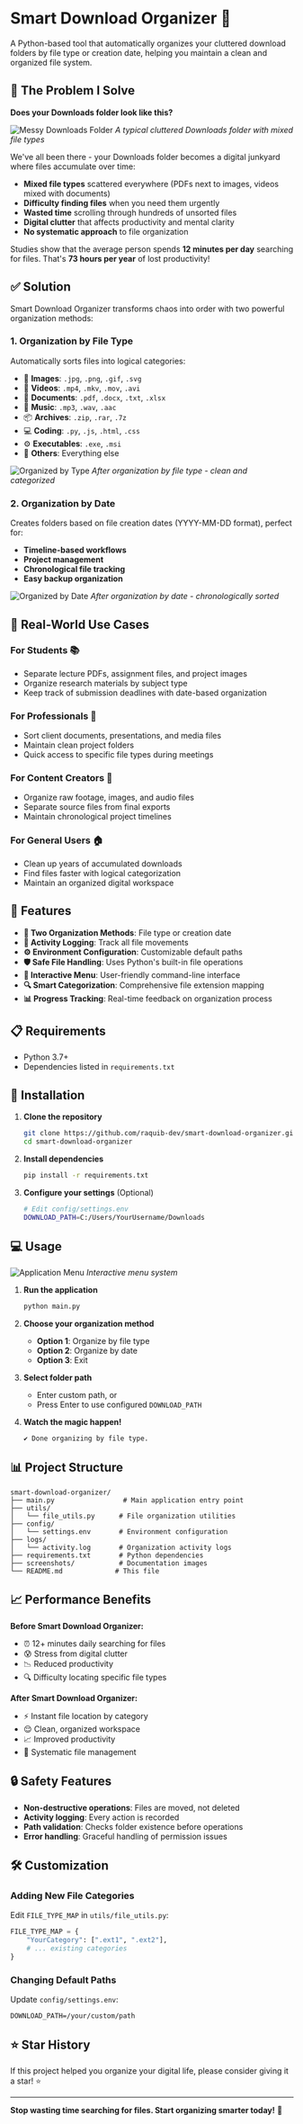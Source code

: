 # Smart Download Organizer 📁

A Python-based tool that automatically organizes your cluttered download folders by file type or creation date, helping you maintain a clean and organized file system.

## 🚫 The Problem I Solve

**Does your Downloads folder look like this?**

![Messy Downloads Folder](screenshots/messy_downloads.png)
*A typical cluttered Downloads folder with mixed file types*

We've all been there - your Downloads folder becomes a digital junkyard where files accumulate over time:
- **Mixed file types** scattered everywhere (PDFs next to images, videos mixed with documents)
- **Difficulty finding files** when you need them urgently
- **Wasted time** scrolling through hundreds of unsorted files
- **Digital clutter** that affects productivity and mental clarity
- **No systematic approach** to file organization

Studies show that the average person spends **12 minutes per day** searching for files. That's **73 hours per year** of lost productivity!

## ✅ Solution

Smart Download Organizer transforms chaos into order with two powerful organization methods:

### 1. Organization by File Type
Automatically sorts files into logical categories:
- 📸 **Images**: `.jpg`, `.png`, `.gif`, `.svg`
- 🎥 **Videos**: `.mp4`, `.mkv`, `.mov`, `.avi`
- 📄 **Documents**: `.pdf`, `.docx`, `.txt`, `.xlsx`
- 🎵 **Music**: `.mp3`, `.wav`, `.aac`
- 📦 **Archives**: `.zip`, `.rar`, `.7z`
- 💻 **Coding**: `.py`, `.js`, `.html`, `.css`
- ⚙️ **Executables**: `.exe`, `.msi`
- 📁 **Others**: Everything else

![Organized by Type](screenshots/organized_by_type.png)
*After organization by file type - clean and categorized*

### 2. Organization by Date
Creates folders based on file creation dates (YYYY-MM-DD format), perfect for:
- **Timeline-based workflows**
- **Project management**
- **Chronological file tracking**
- **Easy backup organization**

![Organized by Date](screenshots/organized_by_date.png)
*After organization by date - chronologically sorted*

## 🎯 Real-World Use Cases

### For Students 📚
- Separate lecture PDFs, assignment files, and project images
- Organize research materials by subject type
- Keep track of submission deadlines with date-based organization

### For Professionals 💼
- Sort client documents, presentations, and media files
- Maintain clean project folders
- Quick access to specific file types during meetings

### For Content Creators 🎨
- Organize raw footage, images, and audio files
- Separate source files from final exports
- Maintain chronological project timelines

### For General Users 🏠
- Clean up years of accumulated downloads
- Find files faster with logical categorization
- Maintain an organized digital workspace

## 🚀 Features

- **🔄 Two Organization Methods**: File type or creation date
- **📝 Activity Logging**: Track all file movements
- **⚙️ Environment Configuration**: Customizable default paths
- **🛡️ Safe File Handling**: Uses Python's built-in file operations
- **📱 Interactive Menu**: User-friendly command-line interface
- **🔍 Smart Categorization**: Comprehensive file extension mapping
- **📊 Progress Tracking**: Real-time feedback on organization process

## 📋 Requirements

- Python 3.7+
- Dependencies listed in `requirements.txt`

## 🔧 Installation

1. **Clone the repository**
   ```bash
   git clone https://github.com/raquib-dev/smart-download-organizer.git
   cd smart-download-organizer
   ```

2. **Install dependencies**
   ```bash
   pip install -r requirements.txt
   ```

3. **Configure your settings** (Optional)
   ```bash
   # Edit config/settings.env
   DOWNLOAD_PATH=C:/Users/YourUsername/Downloads
   ```

## 💻 Usage

![Application Menu](screenshots/app_menu.png)
*Interactive menu system*

1. **Run the application**
   ```bash
   python main.py
   ```

2. **Choose your organization method**
   - **Option 1**: Organize by file type
   - **Option 2**: Organize by date
   - **Option 3**: Exit

3. **Select folder path**
   - Enter custom path, or
   - Press Enter to use configured `DOWNLOAD_PATH`

4. **Watch the magic happen!**
   ```
   ✔ Done organizing by file type.
   ```

## 📊 Project Structure

```
smart-download-organizer/
├── main.py                 # Main application entry point
├── utils/
│   └── file_utils.py      # File organization utilities
├── config/
│   └── settings.env       # Environment configuration
├── logs/
│   └── activity.log       # Organization activity logs
├── requirements.txt       # Python dependencies
├── screenshots/           # Documentation images
└── README.md             # This file
```

## 📈 Performance Benefits

**Before Smart Download Organizer:**
- ⏰ 12+ minutes daily searching for files
- 😰 Stress from digital clutter
- 📉 Reduced productivity
- 🔍 Difficulty locating specific file types

**After Smart Download Organizer:**
- ⚡ Instant file location by category
- 😌 Clean, organized workspace
- 📈 Improved productivity
- 🎯 Systematic file management

## 🔒 Safety Features

- **Non-destructive operations**: Files are moved, not deleted
- **Activity logging**: Every action is recorded
- **Path validation**: Checks folder existence before operations
- **Error handling**: Graceful handling of permission issues

## 🛠️ Customization

### Adding New File Categories
Edit `FILE_TYPE_MAP` in `utils/file_utils.py`:

```python
FILE_TYPE_MAP = {
    "YourCategory": [".ext1", ".ext2"],
    # ... existing categories
}
```

### Changing Default Paths
Update `config/settings.env`:
```env
DOWNLOAD_PATH=/your/custom/path
```

## ⭐ Star History

If this project helped you organize your digital life, please consider giving it a star! ⭐

---

**Stop wasting time searching for files. Start organizing smarter today!** 🚀

